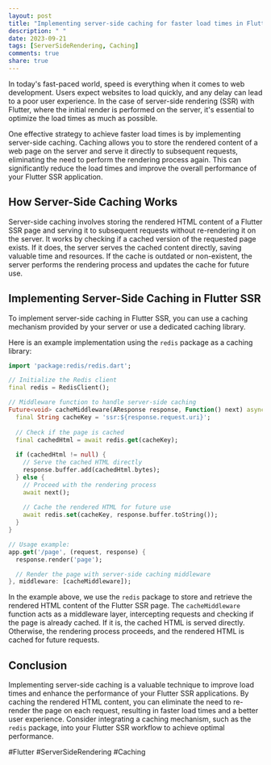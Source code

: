 ```yaml
---
layout: post
title: "Implementing server-side caching for faster load times in Flutter SSR"
description: " "
date: 2023-09-21
tags: [ServerSideRendering, Caching]
comments: true
share: true
---
```


In today's fast-paced world, speed is everything when it comes to web development. Users expect websites to load quickly, and any delay can lead to a poor user experience. In the case of server-side rendering (SSR) with Flutter, where the initial render is performed on the server, it's essential to optimize the load times as much as possible.

One effective strategy to achieve faster load times is by implementing server-side caching. Caching allows you to store the rendered content of a web page on the server and serve it directly to subsequent requests, eliminating the need to perform the rendering process again. This can significantly reduce the load times and improve the overall performance of your Flutter SSR application.

## How Server-Side Caching Works

Server-side caching involves storing the rendered HTML content of a Flutter SSR page and serving it to subsequent requests without re-rendering it on the server. It works by checking if a cached version of the requested page exists. If it does, the server serves the cached content directly, saving valuable time and resources. If the cache is outdated or non-existent, the server performs the rendering process and updates the cache for future use.

## Implementing Server-Side Caching in Flutter SSR

To implement server-side caching in Flutter SSR, you can use a caching mechanism provided by your server or use a dedicated caching library.

Here is an example implementation using the `redis` package as a caching library:

```dart
import 'package:redis/redis.dart';

// Initialize the Redis client
final redis = RedisClient();

// Middleware function to handle server-side caching
Future<void> cacheMiddleware(AResponse response, Function() next) async {
  final String cacheKey = 'ssr:${response.request.uri}';
  
  // Check if the page is cached
  final cachedHtml = await redis.get(cacheKey);
  
  if (cachedHtml != null) {
    // Serve the cached HTML directly
    response.buffer.add(cachedHtml.bytes);
  } else {
    // Proceed with the rendering process
    await next();
    
    // Cache the rendered HTML for future use
    await redis.set(cacheKey, response.buffer.toString());
  }
}

// Usage example:
app.get('/page', (request, response) {
  response.render('page');

  // Render the page with server-side caching middleware
}, middleware: [cacheMiddleware]);
```

In the example above, we use the `redis` package to store and retrieve the rendered HTML content of the Flutter SSR page. The `cacheMiddleware` function acts as a middleware layer, intercepting requests and checking if the page is already cached. If it is, the cached HTML is served directly. Otherwise, the rendering process proceeds, and the rendered HTML is cached for future requests.

## Conclusion

Implementing server-side caching is a valuable technique to improve load times and enhance the performance of your Flutter SSR applications. By caching the rendered HTML content, you can eliminate the need to re-render the page on each request, resulting in faster load times and a better user experience. Consider integrating a caching mechanism, such as the `redis` package, into your Flutter SSR workflow to achieve optimal performance.

#Flutter #ServerSideRendering #Caching
